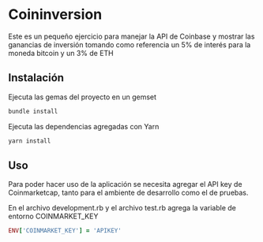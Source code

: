 # Coininversion

Este es un pequeño ejercicio para manejar la API de Coinbase y mostrar
las ganancias de inversión tomando como referencia un 5% de interés
para la moneda bitcoin y un 3% de ETH

## Instalación
Ejecuta las gemas del proyecto en un gemset

```bash
bundle install
```
Ejecuta las dependencias agregadas con Yarn
```bash
yarn install
```

## Uso

Para poder hacer uso de la aplicación se necesita agregar el API key de Coinmarketcap, tanto para el ambiente de desarrollo como el de pruebas.

En el archivo development.rb y el archivo test.rb agrega la variable de entorno COINMARKET_KEY

```ruby
ENV['COINMARKET_KEY'] = 'APIKEY'
```
